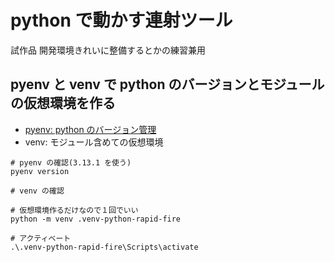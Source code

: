 # python で動かす連射ツール
試作品
開発環境きれいに整備するとかの練習兼用


## pyenv と venv で python のバージョンとモジュールの仮想環境を作る
- [pyenv: python のバージョン管理](https://github.com/pyenv-win/pyenv-win)
- venv: モジュール含めての仮想環境

```
# pyenv の確認(3.13.1 を使う)
pyenv version

# venv の確認

# 仮想環境作るだけなので１回でいい
python -m venv .venv-python-rapid-fire

# アクティベート
.\.venv-python-rapid-fire\Scripts\activate
```